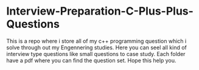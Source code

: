 # Interview-Preparation-C-Plus-Plus-Questions
 This is a repo where i store all of my c++ programming question which i solve through out my Engennering studies. Here you can seel all kind of interview type questions like small questions to case study. Each folder have a pdf where you can find the question set. Hope this help you.
